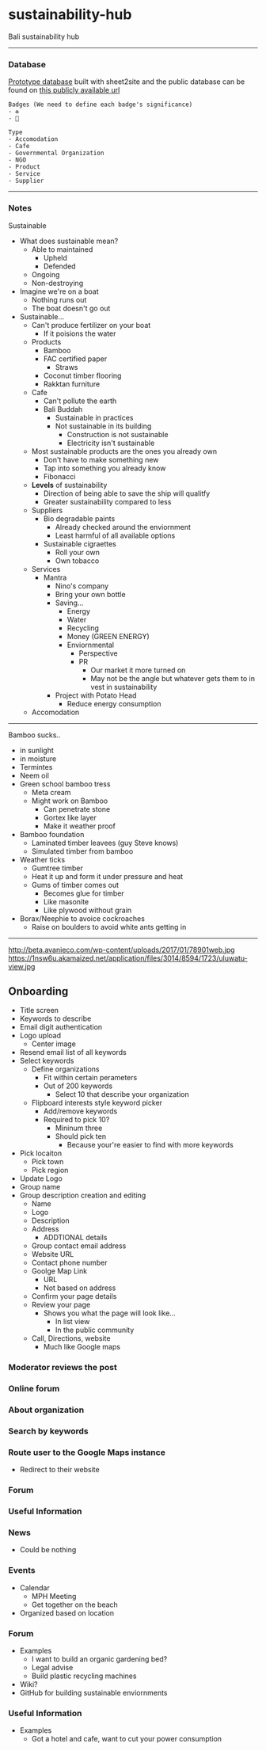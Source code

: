 # sustainability-hub
Bali sustainability hub

---

### Database

[Prototype database](https://docs.google.com/spreadsheets/d/1e6PC0GYdY0Y3yTfmwbemn_d0c5d-WxLJLWFhwnWoQXY/edit#gid=155590555) built with sheet2site and the public database can be found on [this publicly available url](https://www.sheet2site.com/api/?key=1e6PC0GYdY0Y3yTfmwbemn_d0c5d-WxLJLWFhwnWoQXY)

```
Badges (We need to define each badge's significance)
- ♻️
- 🚩

Type
- Accomodation
- Cafe
- Governmental Organization
- NGO
- Product
- Service
- Supplier
```

---

### Notes

Sustainable
  - What does sustainable mean?
    - Able to maintained
      - Upheld
      - Defended
    - Ongoing
    - Non-destroying
  - Imagine we're on a boat
    - Nothing runs out
    - The boat doesn't go out
  - Sustainable...
    - Can't produce fertilizer on your boat
      - If it poisions the water
    - Products
      - Bamboo
      - FAC certified paper
        - Straws
      - Coconut timber flooring
      - Rakktan furniture
    - Cafe
      - Can't pollute the earth
      - Bali Buddah
        - Sustainable in practices
        - Not sustainable in its building
          - Construction is not sustainable
          - Electricity isn't sustainable
    - Most sustainable products are the ones you already own
      - Don't have to make something new
      - Tap into something you already know
      - Fibonacci
    - __Levels__ of sustainability
      - Direction of being able to save the ship will qualitfy
      - Greater sustainability compared to less
    - Suppliers
      - Bio degradable paints
        - Already checked around the enviornment
        - Least harmful of all available options
      - Sustainable cigraettes
        - Roll your own
        - Own tobacco
    - Services
        - Mantra
          - Nino's company
          - Bring your own bottle
          - Saving...
            - Energy
            - Water
            - Recycling
            - Money (GREEN ENERGY)
            - Enviornmental
              - Perspective
              - PR
                - Our market it more turned on
                - May not be the angle but whatever gets them to in vest in sustainability
          - Project with Potato Head
            - Reduce energy consumption
    - Accomodation

---

Bamboo sucks..
  - in sunlight
  - in moisture
  - Termintes
  - Neem oil
  - Green school bamboo tress
    - Meta cream
    - Might work on Bamboo
      - Can penetrate stone
      - Gortex like layer
      - Make it weather proof
  - Bamboo foundation
    - Laminated timber leavees (guy Steve knows)
    - Simulated timber from bamboo
  - Weather ticks
    - Gumtree timber
    - Heat it up and form it under pressure and heat
    - Gums of timber comes out
      - Becomes glue for timber
      - Like masonite
      - Like plywood without grain
  - Borax/Neephie to avoice cockroaches
    - Raise on boulders to avoid white ants getting in

---

http://beta.avanieco.com/wp-content/uploads/2017/01/78901web.jpg
https://1nsw6u.akamaized.net/application/files/3014/8594/1723/uluwatu-view.jpg

## Onboarding

- Title screen
- Keywords to describe
- Email digit authentication
- Logo upload
  - Center image
- Resend email list of all keywords
- Select keywords
  - Define organizations
    - Fit within certain perameters
    - Out of 200 keywords
      - Select 10 that describe your organization
  - Flipboard interests style keyword picker
    - Add/remove keywords
    - Required to pick 10?
      - Mininum three
      - Should pick ten
        - Because your're easier to find with more keywords
- Pick locaiton
  - Pick town
  - Pick region
- Update Logo
- Group name
- Group description creation and editing
  - Name
  - Logo
  - Description
  - Address
    - ADDTIONAL details
  - Group contact email address
  - Website URL
  - Contact phone number
  - Goolge Map Link
    - URL
    - Not based on address
  - Confirm your page details
  - Review your page
    - Shows you what the page will look like...
      - In list view
      - In the public community
  - Call, Directions, website
    - Much like Google maps

### Moderator reviews the post

### Online forum

### About organization

### Search by keywords

### Route user to the Google Maps instance
  - Redirect to their website

### Forum

### Useful Information

### News
  - Could be nothing

### Events
  - Calendar
    - MPH Meeting
    - Get together on the beach
  - Organized based on location

### Forum
  - Examples
    - I want to build an organic gardening bed?
    - Legal advise
    - Build plastic recycling machines
  - Wiki?
  - GitHub for building sustainable enviornments

### Useful Information
  - Examples
    - Got a hotel and cafe, want to cut your power consumption


